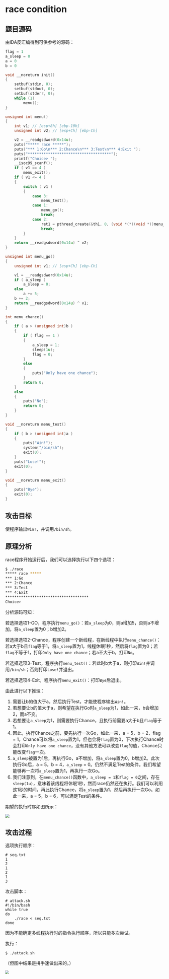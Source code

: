 # race condition

## 题目源码

由IDA反汇编得到可供参考的源码：

```c
flag = 1
a_sleep = 0
a = 0
b = 0
```

```c
void __noreturn init()
{
    setbuf(stdin, 0);
    setbuf(stdout, 0);
    setbuf(stderr, 0);
    while (1)
        menu();
}
```

```c
unsigned int menu()
{
    int v1; // [esp+8h] [ebp-10h]
    unsigned int v2; // [esp+Ch] [ebp-Ch]

    v2 = __readgsdword(0x14u);
    puts("***** race *****");
    puts("*** 1:Go\n*** 2:Chance\n*** 3:Test\n*** 4:Exit ");
    puts("*************************************");
    printf("Choice> ");
    __isoc99_scanf();
    if ( v1 == 4 )
        menu_exit();
    if ( v1 <= 4 )
    {
        switch ( v1 )
        {
            case 3:
                menu_test();
            case 1:
                menu_go();
                break;
            case 2:
                ret1 = pthread_create(&th1, 0, (void *(*)(void *))menu_chance, &pstr1);
                break;
        }
    }
    return __readgsdword(0x14u) ^ v2;
}
```

```c
unsigned int menu_go()
{
    unsigned int v1; // [esp+Ch] [ebp-Ch]

    v1 = __readgsdword(0x14u);
    if ( a_sleep )
        a_sleep = 0;
    else
        a += 5;
    b += 2;
    return __readgsdword(0x14u) ^ v1;
}
```

```c
int menu_chance()
{
    if ( a > (unsigned int)b )
    {
        if ( flag == 1 )
        {
            a_sleep = 1;
            sleep(1u);
            flag = 0;
        }
        else
        {
            puts("Only have one chance");
        }
        return 0;
    }
    else
    {
        puts("No");
        return 0;
    }
}
```

```c
void __noreturn menu_test()
{
    if ( b > (unsigned int)a )
    {
        puts("Win!");
        system("/bin/sh");
        exit(0);
    }
    puts("Lose!");
    exit(0);
}
```

```c
void __noreturn menu_exit()
{
    puts("Bye");
    exit(0);
}
```



## 攻击目标

使程序输出`Win!`，并调用`/bin/sh`。



## 原理分析

race程序开始运行后，我们可以选择执行以下四个选项：

```sh
$ ./race
***** race *****
*** 1:Go
*** 2:Chance
*** 3:Test
*** 4:Exit 
*************************************
Choice>
```

分析源码可知：

若选择选项1-GO，程序执行`menu_go()`：若`a_sleep`为0，则a增加5，否则a不增加，将`a_sleep`置为0；b增加2。

若选择选项2-Chance，程序创建一个新线程，在新线程中执行`menu_chance()`：若a大于b且`flag`等于1，将`a_sleep`置为1，线程休眠1秒，然后将`flag`置为0；若`flag`不等于1，打印`Only have one chance`；若a不大于b，打印`No`。

若选择选项3-Test，程序执行`menu_test()`：若此时b大于a，则打印`Win!`并调用`/bin/sh`；否则打印`Lose!`并退出。

若选择选项4-Exit，程序执行`menu_exit()`：打印`Bye`后退出。

由此进行以下推理：

1. 需要让b的值大于a，然后执行Test，才能使程序输出`Win!`。
2. 若想要让b的值大于a，则希望在执行Go时`a_sleep`为1，如此一来，b会增加2，而a不变。
3. 若想要让`a_sleep`为1，则需要执行Chance，且执行前需要a大于b且`flag`等于1。
4. 因此，执行Chance之前，要先执行一次Go，如此一来，a = 5，b = 2，flag = 1，Chance可以将`a_sleep`置为1，但也会将`flag`置为0，下次执行Chance时会打印`Only have one chance`，没有其他方法可以改变`flag`的值，Chance只能改变`flag`一次。
5. `a_sleep`被置为1后，再执行Go，a不增加，将`a_sleep`置为0，b增加2。此次执行Go后，a = 5，b = 4，`a_sleep` = 0。仍然不满足Test的条件。我们希望能够再一次将`a_sleep`置为1，再执行一次Go。
6. 我们注意到，在`menu_chance()`函数中，`a_sleep = 1`和`flag = 0`之间，存在`sleep(1u)`，意味着该线程将休眠1秒，然而race仍然还在执行。我们可以利用这1秒的时间，再此执行Chance，将`a_sleep`置为1，然后再执行一次Go。如此一来，a = 5，b = 6，可以满足Test的条件。

期望的执行时序如图所示：

<img src=".\seq.png" style="zoom: 80%;" />



## 攻击过程

选项执行顺序：

```shell
# seq.txt
1
2
1
2
1
3
```

攻击脚本：

```shell
# attack.sh
#!/bin/bash
while true
do
	./race < seq.txt
done
```

因为不能确定多线程执行时的指令执行顺序，所以只能多次尝试。

执行：

```
$ ./attack.sh
```

（但图中结果是拼手速做出来的。）

<img src=".\win.png" style="zoom:67%;" />
